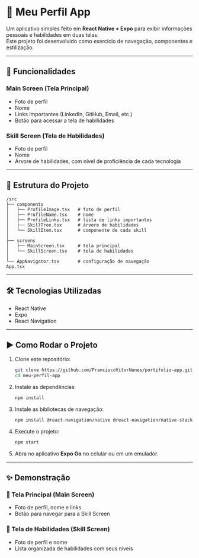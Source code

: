 
# 📱 Meu Perfil App

Um aplicativo simples feito em **React Native + Expo** para exibir informações pessoais e habilidades em duas telas.  
Este projeto foi desenvolvido como exercício de navegação, componentes e estilização.

---

## 🚀 Funcionalidades

### Main Screen (Tela Principal)
- Foto de perfil
- Nome
- Links importantes (LinkedIn, GitHub, Email, etc.)
- Botão para acessar a tela de habilidades

### Skill Screen (Tela de Habilidades)
- Foto de perfil
- Nome
- Árvore de habilidades, com nível de proficiência de cada tecnologia

---

## 📂 Estrutura do Projeto

```
/src
├── components
│   ├── ProfileImage.tsx   # foto de perfil
│   ├── ProfileName.tsx    # nome
│   ├── ProfileLinks.tsx   # lista de links importantes
│   ├── SkillTree.tsx      # árvore de habilidades
│   └── SkillItem.tsx      # componente de cada skill
│
├── screens
│   ├── MainScreen.tsx     # tela principal
│   └── SkillScreen.tsx    # tela de habilidades
│
└── AppNavigator.tsx       # configuração de navegação
App.tsx
```

---

## 🛠️ Tecnologias Utilizadas
- React Native
- Expo
- React Navigation

---

## ▶️ Como Rodar o Projeto

1. Clone este repositório:
   ```bash
   git clone https://github.com/FranciscoVitorNunes/portifolio-app.git
   cd meu-perfil-app
   ```

2. Instale as dependências:
   ```bash
   npm install
   ```

3. Instale as bibliotecas de navegação:
   ```bash
   npm install @react-navigation/native @react-navigation/native-stack react-native-screens react-native-safe-area-context
   ```

4. Execute o projeto:
   ```bash
   npm start
   ```

5. Abra no aplicativo **Expo Go** no celular ou em um emulador.

---

## ✨ Demonstração

### 📸 Tela Principal (Main Screen)
- Foto de perfil, nome e links
- Botão para navegar para a Skill Screen

### 📸 Tela de Habilidades (Skill Screen)
- Foto de perfil e nome
- Lista organizada de habilidades com seus níveis
